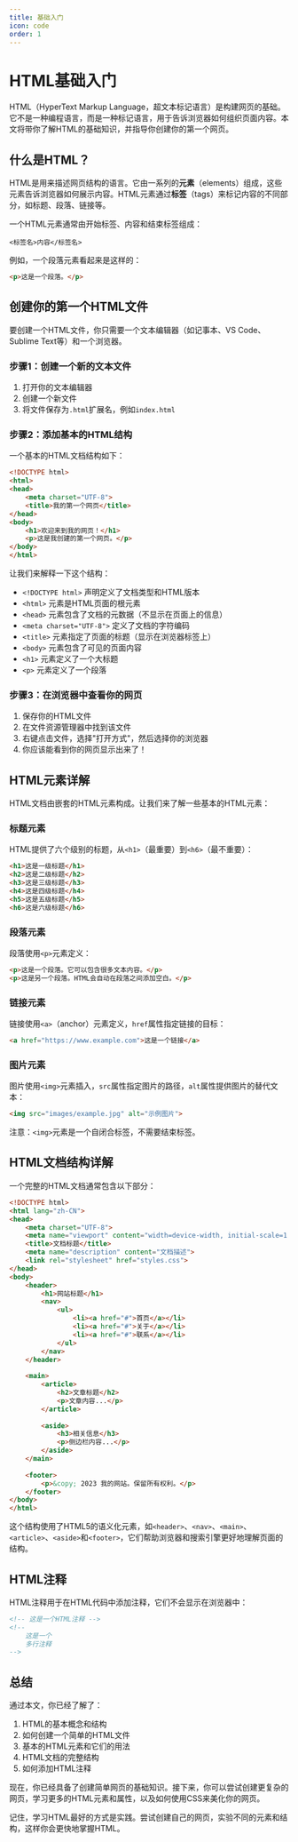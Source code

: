 ```yaml
---
title: 基础入门
icon: code
order: 1
---
```


# HTML基础入门

HTML（HyperText Markup Language，超文本标记语言）是构建网页的基础。它不是一种编程语言，而是一种标记语言，用于告诉浏览器如何组织页面内容。本文将带你了解HTML的基础知识，并指导你创建你的第一个网页。

## 什么是HTML？

HTML是用来描述网页结构的语言。它由一系列的**元素**（elements）组成，这些元素告诉浏览器如何展示内容。HTML元素通过**标签**（tags）来标记内容的不同部分，如标题、段落、链接等。

一个HTML元素通常由开始标签、内容和结束标签组成：

```
<标签名>内容</标签名>
```

例如，一个段落元素看起来是这样的：

```html
<p>这是一个段落。</p>
```

## 创建你的第一个HTML文件

要创建一个HTML文件，你只需要一个文本编辑器（如记事本、VS Code、Sublime Text等）和一个浏览器。

### 步骤1：创建一个新的文本文件

1. 打开你的文本编辑器
2. 创建一个新文件
3. 将文件保存为`.html`扩展名，例如`index.html`

### 步骤2：添加基本的HTML结构

一个基本的HTML文档结构如下：

```html
<!DOCTYPE html>
<html>
<head>
    <meta charset="UTF-8">
    <title>我的第一个网页</title>
</head>
<body>
    <h1>欢迎来到我的网页！</h1>
    <p>这是我创建的第一个网页。</p>
</body>
</html>
```

让我们来解释一下这个结构：

- `<!DOCTYPE html>` 声明定义了文档类型和HTML版本
- `<html>` 元素是HTML页面的根元素
- `<head>` 元素包含了文档的元数据（不显示在页面上的信息）
- `<meta charset="UTF-8">` 定义了文档的字符编码
- `<title>` 元素指定了页面的标题（显示在浏览器标签上）
- `<body>` 元素包含了可见的页面内容
- `<h1>` 元素定义了一个大标题
- `<p>` 元素定义了一个段落

### 步骤3：在浏览器中查看你的网页

1. 保存你的HTML文件
2. 在文件资源管理器中找到该文件
3. 右键点击文件，选择"打开方式"，然后选择你的浏览器
4. 你应该能看到你的网页显示出来了！

## HTML元素详解

HTML文档由嵌套的HTML元素构成。让我们来了解一些基本的HTML元素：

### 标题元素

HTML提供了六个级别的标题，从`<h1>`（最重要）到`<h6>`（最不重要）：

```html
<h1>这是一级标题</h1>
<h2>这是二级标题</h2>
<h3>这是三级标题</h3>
<h4>这是四级标题</h4>
<h5>这是五级标题</h5>
<h6>这是六级标题</h6>
```

### 段落元素

段落使用`<p>`元素定义：

```html
<p>这是一个段落。它可以包含很多文本内容。</p>
<p>这是另一个段落。HTML会自动在段落之间添加空白。</p>
```

### 链接元素

链接使用`<a>`（anchor）元素定义，`href`属性指定链接的目标：

```html
<a href="https://www.example.com">这是一个链接</a>
```

### 图片元素

图片使用`<img>`元素插入，`src`属性指定图片的路径，`alt`属性提供图片的替代文本：

```html
<img src="images/example.jpg" alt="示例图片">
```

注意：`<img>`元素是一个自闭合标签，不需要结束标签。

## HTML文档结构详解

一个完整的HTML文档通常包含以下部分：

```html
<!DOCTYPE html>
<html lang="zh-CN">
<head>
    <meta charset="UTF-8">
    <meta name="viewport" content="width=device-width, initial-scale=1.0">
    <title>文档标题</title>
    <meta name="description" content="文档描述">
    <link rel="stylesheet" href="styles.css">
</head>
<body>
    <header>
        <h1>网站标题</h1>
        <nav>
            <ul>
                <li><a href="#">首页</a></li>
                <li><a href="#">关于</a></li>
                <li><a href="#">联系</a></li>
            </ul>
        </nav>
    </header>
    
    <main>
        <article>
            <h2>文章标题</h2>
            <p>文章内容...</p>
        </article>
        
        <aside>
            <h3>相关信息</h3>
            <p>侧边栏内容...</p>
        </aside>
    </main>
    
    <footer>
        <p>&copy; 2023 我的网站。保留所有权利。</p>
    </footer>
</body>
</html>
```

这个结构使用了HTML5的语义化元素，如`<header>`、`<nav>`、`<main>`、`<article>`、`<aside>`和`<footer>`，它们帮助浏览器和搜索引擎更好地理解页面的结构。

## HTML注释

HTML注释用于在HTML代码中添加注释，它们不会显示在浏览器中：

```html
<!-- 这是一个HTML注释 -->
<!-- 
    这是一个
    多行注释
-->
```

## 总结

通过本文，你已经了解了：

1. HTML的基本概念和结构
2. 如何创建一个简单的HTML文件
3. 基本的HTML元素和它们的用法
4. HTML文档的完整结构
5. 如何添加HTML注释

现在，你已经具备了创建简单网页的基础知识。接下来，你可以尝试创建更复杂的网页，学习更多的HTML元素和属性，以及如何使用CSS来美化你的网页。

记住，学习HTML最好的方式是实践。尝试创建自己的网页，实验不同的元素和结构，这样你会更快地掌握HTML。
